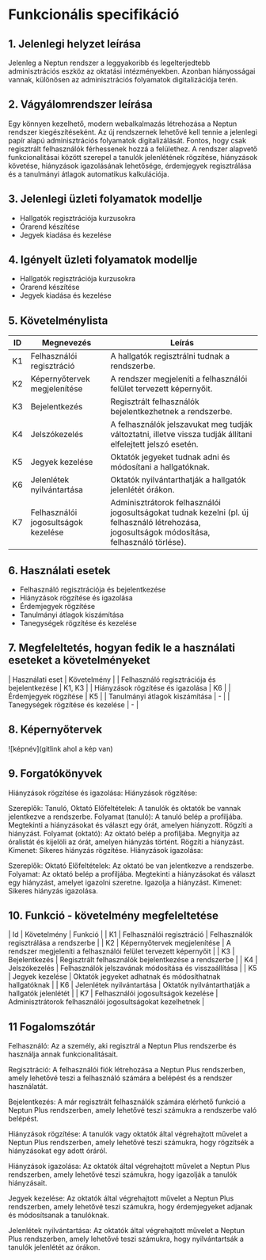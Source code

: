 # Funkcionális specifikáció
## 1. Jelenlegi helyzet leírása
Jelenleg a Neptun rendszer a leggyakoribb és legelterjedtebb adminisztrációs eszköz az oktatási intézményekben. Azonban hiányosságai vannak, különösen az adminisztrációs folyamatok digitalizációja terén.

## 2. Vágyálomrendszer leírása
Egy könnyen kezelhető, modern webalkalmazás létrehozása a Neptun rendszer kiegészítéseként. Az új rendszernek lehetővé kell tennie a jelenlegi papír alapú adminisztrációs folyamatok digitalizálását. Fontos, hogy csak regisztrált felhasználók férhessenek hozzá a felülethez. A rendszer alapvető funkcionalitásai között szerepel a tanulók jelenlétének rögzítése, hiányzások követése, hiányzások igazolásának lehetősége, érdemjegyek regisztrálása és a tanulmányi átlagok automatikus kalkulációja.

## 3. Jelenlegi üzleti folyamatok modellje
- Hallgatók regisztrációja kurzusokra
- Órarend készítése
- Jegyek kiadása és kezelése

## 4. Igényelt üzleti folyamatok modellje
- Hallgatók regisztrációja kurzusokra
- Órarend készítése
- Jegyek kiadása és kezelése

## 5. Követelménylista
| ID | Megnevezés | Leírás |
| --- | --- | --- |
| K1 | Felhasználói regisztráció | A hallgatók regisztrálni tudnak a rendszerbe. |
| K2 | Képernyőtervek megjelenítése | A rendszer megjeleníti a felhasználói felület tervezett képernyőit. |
| K3 | Bejelentkezés | Regisztrált felhasználók bejelentkezhetnek a rendszerbe. |
| K4 | Jelszókezelés | A felhasználók jelszavukat meg tudják változtatni, illetve vissza tudják állítani elfelejtett jelszó esetén. |
| K5 | Jegyek kezelése | Oktatók jegyeket tudnak adni és módosítani a hallgatóknak. |
| K6 | Jelenlétek nyilvántartása | Oktatók nyilvántarthatják a hallgatók jelenlétét órákon. |
| K7 | Felhasználói jogosultságok kezelése | Adminisztrátorok felhasználói jogosultságokat tudnak kezelni (pl. új felhasználó létrehozása, jogosultságok módosítása, felhasználó törlése). |

## 6. Használati esetek
- Felhasználó regisztrációja és bejelentkezése
- Hiányzások rögzítése és igazolása
- Érdemjegyek rögzítése
- Tanulmányi átlagok kiszámítása
- Tanegységek rögzítése és kezelése

## 7. Megfeleltetés, hogyan fedik le a használati eseteket a követelményeket
| Használati eset |	Követelmény |
| Felhasználó regisztrációja és bejelentkezése | K1, K3 |
| Hiányzások rögzítése és igazolása	| K6 |
| Érdemjegyek rögzítése	| K5 |
| Tanulmányi átlagok kiszámítása | - |
| Tanegységek rögzítése és kezelése	| - |

## 8. Képernyőtervek
![képnév](gitlink ahol a kép van)

## 9. Forgatókönyvek
Hiányzások rögzítése és igazolása:
Hiányzások rögzítése:

Szereplők: Tanuló, Oktató
Előfeltételek: A tanulók és oktatók be vannak jelentkezve a rendszerbe.
Folyamat (tanuló):
A tanuló belép a profiljába.
Megtekinti a hiányzásokat és választ egy órát, amelyen hiányzott.
Rögzíti a hiányzást.
Folyamat (oktató):
Az oktató belép a profiljába.
Megnyitja az óralistát és kijelöli az órát, amelyen hiányzás történt.
Rögzíti a hiányzást.
Kimenet: Sikeres hiányzás rögzítése.
Hiányzások igazolása:

Szereplők: Oktató
Előfeltételek: Az oktató be van jelentkezve a rendszerbe.
Folyamat:
Az oktató belép a profiljába.
Megtekinti a hiányzásokat és választ egy hiányzást, amelyet igazolni szeretne.
Igazolja a hiányzást.
Kimenet: Sikeres hiányzás igazolása.

## 10. Funkció - követelmény megfeleltetése
| Id | Követelmény | Funkció |
| K1 | Felhasználói regisztráció | Felhasználók regisztrálása a rendszerbe |
| K2 | Képernyőtervek megjelenítése | A rendszer megjeleníti a felhasználói felület tervezett képernyőit |
| K3 | Bejelentkezés | Regisztrált felhasználók bejelentkezése a rendszerbe |
| K4 | Jelszókezelés | Felhasználók jelszavának módosítása és visszaállítása |
| K5 | Jegyek kezelése | Oktatók jegyeket adhatnak és módosíthatnak hallgatóknak |
| K6 | Jelenlétek nyilvántartása | Oktatók nyilvántarthatják a hallgatók jelenlétét |
| K7 | Felhasználói jogosultságok kezelése | Adminisztrátorok felhasználói jogosultságokat kezelhetnek |

## 11 Fogalomszótár
Felhasználó: Az a személy, aki regisztrál a Neptun Plus rendszerbe és használja annak funkcionalitásait.

Regisztráció: A felhasználói fiók létrehozása a Neptun Plus rendszerben, amely lehetővé teszi a felhasználó számára a belépést és a rendszer használatát.

Bejelentkezés: A már regisztrált felhasználók számára elérhető funkció a Neptun Plus rendszerben, amely lehetővé teszi számukra a rendszerbe való belépést.

Hiányzások rögzítése: A tanulók vagy oktatók által végrehajtott művelet a Neptun Plus rendszerben, amely lehetővé teszi számukra, hogy rögzítsék a hiányzásokat egy adott óráról.

Hiányzások igazolása: Az oktatók által végrehajtott művelet a Neptun Plus rendszerben, amely lehetővé teszi számukra, hogy igazolják a tanulók hiányzásait.

Jegyek kezelése: Az oktatók által végrehajtott művelet a Neptun Plus rendszerben, amely lehetővé teszi számukra, hogy érdemjegyeket adjanak és módosítsanak a tanulóknak.

Jelenlétek nyilvántartása: Az oktatók által végrehajtott művelet a Neptun Plus rendszerben, amely lehetővé teszi számukra, hogy nyilvántartsák a tanulók jelenlétét az órákon.